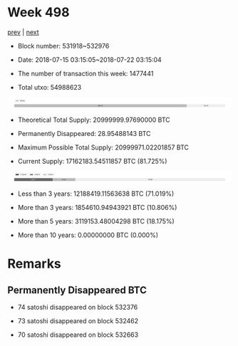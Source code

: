 # Week 498

[prev](week0497.md) | [next](week0499.md)

- Block number: 531918~532976

- Date: 2018-07-15 03:15:05~2018-07-22 03:15:04

- The number of transaction this week: 1477441

- Total utxo: 54988623

![](../images/mined_week0498.png)

- Theoretical Total Supply: 20999999.97690000 BTC

- Permanently Disappeared: 28.95488143 BTC

- Maximum Possible Total Supply: 20999971.02201857 BTC

- Current Supply: 17162183.54511857 BTC (81.725%)

![](../images/year_week0498.png)


- Less than 3 years: 12188419.11563638 BTC (71.019%)

- More than 3 years: 1854610.94943921 BTC (10.806%)

- More than 5 years: 3119153.48004298 BTC (18.175%)

- More than 10 years: 0.00000000 BTC (0.000%)

# Remarks

## Permanently Disappeared BTC

- 74 satoshi disappeared on block 532376

- 73 satoshi disappeared on block 532462

- 70 satoshi disappeared on block 532663

